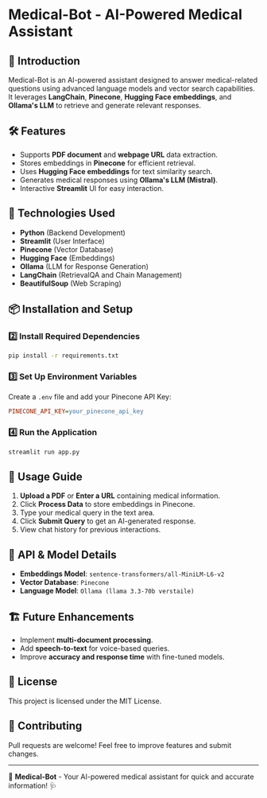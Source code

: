 # Medical-Bot - AI-Powered Medical Assistant

## 📌 Introduction
Medical-Bot is an AI-powered assistant designed to answer medical-related questions using advanced language models and vector search capabilities. It leverages **LangChain**, **Pinecone**, **Hugging Face embeddings**, and **Ollama's LLM** to retrieve and generate relevant responses.

## 🛠️ Features
- Supports **PDF document** and **webpage URL** data extraction.
- Stores embeddings in **Pinecone** for efficient retrieval.
- Uses **Hugging Face embeddings** for text similarity search.
- Generates medical responses using **Ollama's LLM (Mistral)**.
- Interactive **Streamlit** UI for easy interaction.

## 🚀 Technologies Used
- **Python** (Backend Development)
- **Streamlit** (User Interface)
- **Pinecone** (Vector Database)
- **Hugging Face** (Embeddings)
- **Ollama** (LLM for Response Generation)
- **LangChain** (RetrievalQA and Chain Management)
- **BeautifulSoup** (Web Scraping)

## 📦 Installation and Setup


### 2️⃣ Install Required Dependencies
```sh
pip install -r requirements.txt
```

### 3️⃣ Set Up Environment Variables
Create a `.env` file and add your Pinecone API Key:
```ini
PINECONE_API_KEY=your_pinecone_api_key
```

### 4️⃣ Run the Application
```sh
streamlit run app.py
```

## 🎯 Usage Guide
1. **Upload a PDF** or **Enter a URL** containing medical information.
2. Click **Process Data** to store embeddings in Pinecone.
3. Type your medical query in the text area.
4. Click **Submit Query** to get an AI-generated response.
5. View chat history for previous interactions.



## 🔗 API & Model Details
- **Embeddings Model**: `sentence-transformers/all-MiniLM-L6-v2`
- **Vector Database**: `Pinecone`
- **Language Model**: `Ollama (llama 3.3-70b verstaile)`

## 🏗️ Future Enhancements
- Implement **multi-document processing**.
- Add **speech-to-text** for voice-based queries.
- Improve **accuracy and response time** with fine-tuned models.

## 📝 License
This project is licensed under the MIT License.

## 🤝 Contributing
Pull requests are welcome! Feel free to improve features and submit changes.

---
🚀 **Medical-Bot** - Your AI-powered medical assistant for quick and accurate information! 🩺

